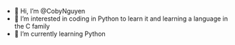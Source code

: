 - 👋 Hi, I’m @CobyNguyen
- 👀 I’m interested in coding in Python to learn it and learning a language in the C family
- 🌱 I’m currently learning Python

<!---
CobyNguyen/CobyNguyen is a ✨ special ✨ repository because its `README.md` (this file) appears on your GitHub profile.
You can click the Preview link to take a look at your changes.
--->
